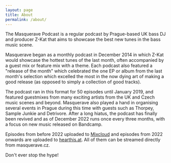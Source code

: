 ```yaml
---
layout: page
title: About
permalink: /about/
---
```


The Masquerave Podcast is a regular podcast by Prague-based UK bass DJ and producer Z-Kat that aims to showcase the best new tunes in the bass music scene.

Masquerave began as a monthly podcast in December 2014 in which Z-Kat would showcase the hottest tunes of the last month, often accompanied by a guest mix or feature mix with a theme. Each podcast also featured a "release of the month" which celebrated the one EP or album from the last month's selection which excelled the most in the now dying art of making a good release (as opposed to simply a collection of good tracks).

The podcast ran in this format for 50 episodes until January 2019, and featured guestmixes from many exciting artists from the UK and Czech music scenes and beyond. Masquerave also played a hand in organising several events in Prague during this time with guests such as Thorpey, Sample Junkie and Detrivore. After a long hiatus, the podcast has finally been revived and as of December 2022 runs once every three months, with a focus on new music released on Bandcamp.

Episodes from before 2022 uploaded to [Mixcloud](https://www.mixcloud.com/zkat/) and episodes from 2022 onwards are uploaded to [hearthis.at](https://hearthis.at/z-kat/). All of them can be streamed directly from masquerave.cz.

Don't ever stop the hype!
